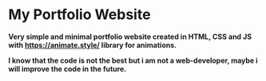 # My Portfolio Website 
**Very simple and minimal portfolio website created in HTML, CSS and JS with https://animate.style/ library for animations.**

**I know that the code is not the best but i am not a web-developer, maybe i will improve the code in the future.**

